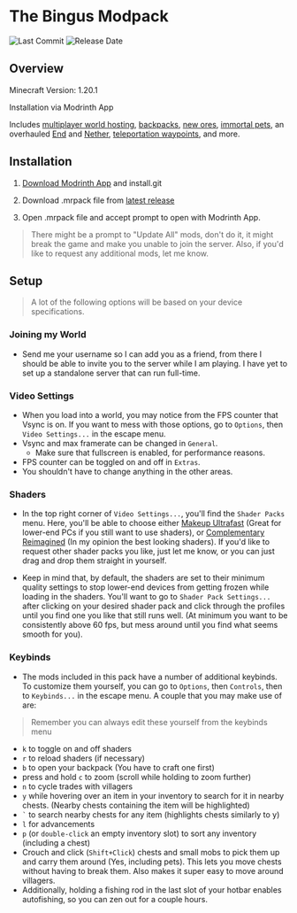 # The Bingus Modpack
![Last Commit](https://img.shields.io/github/last-commit/da-crab/Bingus-Modpack)
![Release Date](https://img.shields.io/github/release-date/da-crab/Bingus-Modpack)
## Overview
Minecraft Version: 1.20.1

Installation via Modrinth App

Includes [multiplayer world hosting](https://modrinth.com/mod/world-host), [backpacks](https://modrinth.com/mod/travelersbackpack), [new ores](https://modrinth.com/mod/mythicmetals), [immortal pets](https://modrinth.com/mod/cozys-improved-cats), an overhauled [End](https://modrinth.com/mod/betterend) and [Nether](https://modrinth.com/mod/betternether), [teleportation waypoints](https://modrinth.com/mod/waystones), and more.

## Installation
1. [Download Modrinth App](https://modrinth.com/app) and install.git

2. Download .mrpack file from [latest release](https://github.com/da-crab/Bingus-Modpack/releases)

3. Open .mrpack file and accept prompt to open with Modrinth App.
> There might be a prompt to "Update All" mods, don't do it, it might break the game and make you unable to join the server. Also, if you'd like to request any additional mods, let me know.

## Setup
> A lot of the following options will be based on your device specifications.

### Joining my World
- Send me your username so I can add you as a friend, from there I should be able to invite you to the server while I am playing. I have yet to set up a standalone server that can run full-time.

### Video Settings
- When you load into a world, you may notice from the FPS counter that Vsync is on. If you want to mess with those options, go to `Options`, then `Video Settings...` in the escape menu.
- Vsync and max framerate can be changed in `General`.
    - Make sure that fullscreen is enabled, for performance reasons.
- FPS counter can be toggled on and off in `Extras`. 
- You shouldn't have to change anything in the other areas.

### Shaders
- In the top right corner of `Video Settings...`, you'll find the `Shader Packs` menu. Here, you'll be able to choose either [Makeup Ultrafast](https://modrinth.com/shader/makeup-ultra-fast-shaders) (Great for lower-end PCs if you still want to use shaders), or [Complementary Reimagined](https://modrinth.com/shader/complementary-reimagined) (In my opinion the best looking shaders). If you'd like to request other shader packs you like, just let me know, or you can just drag and drop them straight in yourself.

- Keep in mind that, by default, the shaders are set to their minimum quality settings to stop lower-end devices from getting frozen while loading in the shaders. You'll want to go to `Shader Pack Settings...` after clicking on your desired shader pack and click through the profiles until you find one you like that still runs well. (At minimum you want to be consistently above 60 fps, but mess around until you find what seems smooth for you).

### Keybinds 
- The mods included in this pack have a number of additional keybinds. To customize them yourself, you can go to `Options`, then `Controls`, then to `Keybinds...` in the escape menu. A couple that you may make use of are:
> Remember you can always edit these yourself from the keybinds menu

- `k` to toggle on and off shaders
- `r` to reload shaders (if necessary)
- `b` to open your backpack (You have to craft one first)
- press and hold `c` to zoom (scroll while holding to zoom further)
- `n` to cycle trades with villagers
- `y` while hovering over an item in your inventory to search for it in nearby chests. (Nearby chests containing the item will be highlighted)
- `` ` `` to search nearby chests for any item (highlights chests similarly to y)
- `l` for advancements
- `p` (or `double-click` an empty inventory slot) to sort any inventory (including a chest)
- Crouch and click (`Shift+Click`) chests and small mobs to pick them up and carry them around (Yes, including pets). This lets you move chests without having to break them. Also makes it super easy to move around villagers.
- Additionally, holding a fishing rod in the last slot of your hotbar enables autofishing, so you can zen out for a couple hours.
